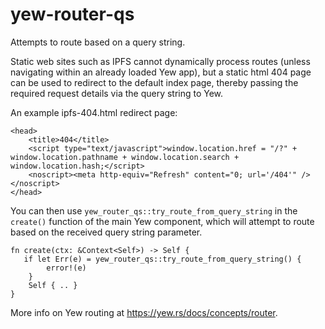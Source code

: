 # yew-router-qs

Attempts to route based on a query string.

Static web sites such as IPFS cannot dynamically process routes (unless navigating within an already loaded Yew app), but a static html 404 page can be used to redirect to the default index page, thereby passing the required request details via the query string to Yew.

An example ipfs-404.html redirect page:
```
<head>
    <title>404</title>
    <script type="text/javascript">window.location.href = "/?" + window.location.pathname + window.location.search + window.location.hash;</script>
    <noscript><meta http-equiv="Refresh" content="0; url='/404'" /></noscript>
</head>
```

You can then use `yew_router_qs::try_route_from_query_string` in the `create()` function of the main Yew component, which will attempt to route based on the received query string parameter.

```
fn create(ctx: &Context<Self>) -> Self {
   if let Err(e) = yew_router_qs::try_route_from_query_string() {
        error!(e)
    }
    Self { .. }
}
```

More info on Yew routing at https://yew.rs/docs/concepts/router.
